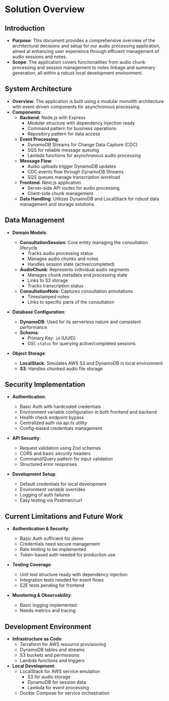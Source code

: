 # Solution Overview

## Introduction
- **Purpose**: This document provides a comprehensive overview of the architectural decisions and setup for our audio processing application, aimed at enhancing user experience through efficient management of audio sessions and notes.
- **Scope**: The application covers functionalities from audio chunk processing and session management to notes linkage and summary generation, all within a robust local development environment.

## System Architecture
- **Overview**: The application is built using a modular monolith architecture with event-driven components for asynchronous processing.
- **Components**:
  - **Backend**: Node.js with Express
    - Modular structure with dependency injection ready
    - Command pattern for business operations
    - Repository pattern for data access
  - **Event Processing**:
    - DynamoDB Streams for Change Data Capture (CDC)
    - SQS for reliable message queuing
    - Lambda functions for asynchronous audio processing
  - **Message Flow**:
    - Audio uploads trigger DynamoDB updates
    - CDC events flow through DynamoDB Streams
    - SQS queues manage transcription workload
  - **Frontend**: Next.js application
    - Server-side API routes for audio processing
    - Client-side chunk management
  - **Data Handling**: Utilizes DynamoDB and LocalStack for robust data management and storage solutions.

## Data Management
- **Domain Models**:
  - **ConsultationSession**: Core entity managing the consultation lifecycle
    - Tracks audio processing status
    - Manages audio chunks and notes
    - Handles session state (active/completed)
  - **AudioChunk**: Represents individual audio segments
    - Manages chunk metadata and processing state
    - Links to S3 storage
    - Tracks transcription status
  - **ConsultationNote**: Captures consultation annotations
    - Timestamped notes
    - Links to specific parts of the consultation

- **Database Configuration**:
  - **DynamoDB**: Used for its serverless nature and consistent performance
  - **Schema**: 
    - Primary Key: `id` (UUID)
    - GSI: `status` for querying active/completed sessions
- **Object Storage**:
  - **LocalStack**: Simulates AWS S3 and DynamoDB in local environment
  - **S3**: Handles chunked audio file storage

## Security Implementation
- **Authentication**:
  - Basic Auth with hardcoded credentials
  - Environment variable configuration in both frontend and backend
  - Health check endpoint bypass
  - Centralized auth via api.ts utility
  - Config-based credentials management

- **API Security**:
  - Request validation using Zod schemas
  - CORS and basic security headers
  - Command/Query pattern for input validation
  - Structured error responses

- **Development Setup**:
  - Default credentials for local development
  - Environment variable overrides
  - Logging of auth failures
  - Easy testing via Postman/curl

## Current Limitations and Future Work
- **Authentication & Security**:
  - Basic Auth sufficient for demo
  - Credentials need secure management
  - Rate limiting to be implemented
  - Token-based auth needed for production use

- **Testing Coverage**:
  - Unit test structure ready with dependency injection
  - Integration tests needed for event flows
  - E2E tests pending for frontend

- **Monitoring & Observability**:
  - Basic logging implemented
  - Needs metrics and tracing

## Development Environment
- **Infrastructure as Code**:
  - Terraform for AWS resource provisioning
  - DynamoDB tables and streams
  - S3 buckets and permissions
  - Lambda functions and triggers
- **Local Development**:
  - LocalStack for AWS service emulation
    - S3 for audio storage
    - DynamoDB for session data
    - Lambda for event processing
  - Docker Compose for service orchestration
